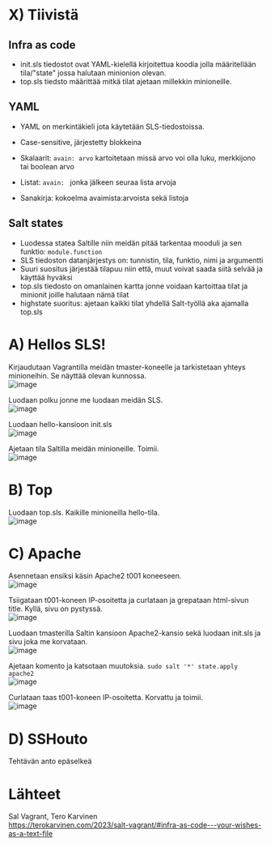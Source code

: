# X) Tiivistä  

## Infra as code  

- init.sls tiedostot ovat YAML-kielellä kirjoitettua koodia jolla määritellään tila/"state" jossa halutaan minionion olevan.  
- top.sls tiedsto määrittää mitkä tilat ajetaan millekkin minioneille.  

## YAML  

- YAML on merkintäkieli jota käytetään SLS-tiedostoissa.  
- Case-sensitive, järjestetty blokkeina  

- Skalaarit: ```avain: arvo``` kartoitetaan missä arvo voi olla luku, merkkijono tai boolean arvo  
- Listat: ```avain: ``` jonka jälkeen seuraa lista arvoja  
- Sanakirja: kokoelma avaimista:arvoista sekä listoja  

## Salt states  

- Luodessa statea Saltille niin meidän pitää tarkentaa mooduli ja sen funktio: ```module.function```  
- SLS tiedoston datanjärjestys on: tunnistin, tila, funktio, nimi ja argumentti  
- Suuri suositus järjestää tilapuu niin että, muut voivat saada siitä selvää ja käyttää hyväksi  
- top.sls tiedosto on omanlainen kartta jonne voidaan kartoittaa tilat ja minionit joille halutaan nämä tilat  
- highstate suoritus: ajetaan kaikki tilat yhdellä Salt-työllä aka ajamalla top.sls  

# A) Hellos SLS!  

Kirjaudutaan Vagrantilla meidän tmaster-koneelle ja tarkistetaan yhteys minioneihin. Se näyttää olevan kunnossa.  
![image](https://github.com/bladexanarchy/pal_hal/assets/91332151/a56eddf2-1619-4341-8c0f-33da32703df3)  

Luodaan polku jonne me luodaan meidän SLS.  
![image](https://github.com/bladexanarchy/pal_hal/assets/91332151/101161d6-1bad-45be-a784-9c1185a77e67)  

Luodaan hello-kansioon init.sls  
![image](https://github.com/bladexanarchy/pal_hal/assets/91332151/9b1a114b-287c-4242-8f17-ffde12ad97cd)  

Ajetaan tila Saltilla meidän minioneille. Toimii.  
![image](https://github.com/bladexanarchy/pal_hal/assets/91332151/b124e5c5-8c6c-4c58-9465-96212e304eca)  


# B) Top  

Luodaan top.sls. Kaikille minioneilla hello-tila.  
![image](https://github.com/bladexanarchy/pal_hal/assets/91332151/08aa81c0-4f9d-4bce-a598-7e82dc66f59d)  


# C) Apache  

Asennetaan ensiksi käsin Apache2 t001 koneeseen.  
![image](https://github.com/bladexanarchy/pal_hal/assets/91332151/daefe2a9-8692-4b62-b0bd-bc66d3220e5e)  

Tsiigataan t001-koneen IP-osoitetta ja curlataan ja grepataan html-sivun title. Kyllä, sivu on pystyssä.  
![image](https://github.com/bladexanarchy/pal_hal/assets/91332151/4b08084e-4ff0-4eb9-9051-98355e404d8e)  

Luodaan tmasterilla Saltin kansioon Apache2-kansio sekä luodaan init.sls ja sivu joka me korvataan.  
![image](https://github.com/bladexanarchy/pal_hal/assets/91332151/c55de0d5-af50-45b0-afcd-12faaab01f43)  

Ajetaan komento ja katsotaan muutoksia. ```sudo salt '*' state.apply apache2```  
![image](https://github.com/bladexanarchy/pal_hal/assets/91332151/9bce0830-ffa4-4032-beca-8699ff8535fd)  

Curlataan taas t001-koneen IP-osoitetta. Korvattu ja toimii.  
![image](https://github.com/bladexanarchy/pal_hal/assets/91332151/49ad3a84-79f8-4f37-aca0-1e55198d1475)  


# D) SSHouto  

Tehtävän anto epäselkeä

# Lähteet  

Sal Vagrant, Tero Karvinen  
https://terokarvinen.com/2023/salt-vagrant/#infra-as-code---your-wishes-as-a-text-file  
